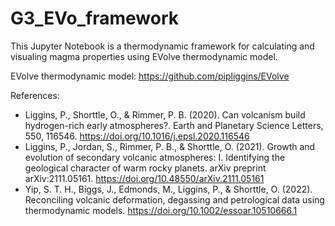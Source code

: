 # G3_EVo_framework
This Jupyter Notebook is a thermodynamic framework for calculating and visualing magma properties using EVolve thermodynamic model.

EVolve thermodynamic model: https://github.com/pipliggins/EVolve

References:
- Liggins, P., Shorttle, O., & Rimmer, P. B. (2020). Can volcanism build hydrogen-rich early atmospheres?. Earth and Planetary Science Letters, 550, 116546. https://doi.org/10.1016/j.epsl.2020.116546
- Liggins, P., Jordan, S., Rimmer, P. B., & Shorttle, O. (2021). Growth and evolution of secondary volcanic atmospheres: I. Identifying the geological character of warm rocky planets. arXiv preprint arXiv:2111.05161. https://doi.org/10.48550/arXiv.2111.05161
- Yip, S. T. H., Biggs, J., Edmonds, M., Liggins, P., & Shorttle, O. (2022). Reconciling volcanic deformation, degassing and petrological data using thermodynamic models. https://doi.org/10.1002/essoar.10510666.1
